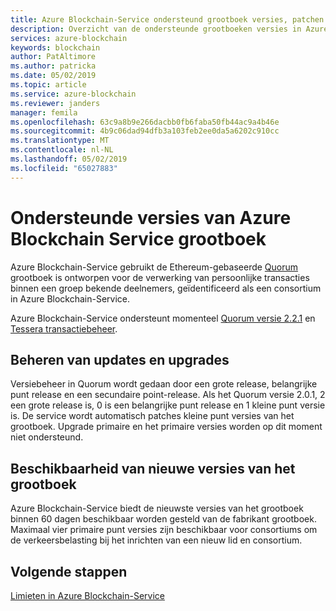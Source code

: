 ```yaml
---
title: Azure Blockchain-Service ondersteund grootboek versies, patchen en upgrade
description: Overzicht van de ondersteunde grootboeken versies in Azure Blockchain-Service, met inbegrip van beleid met betrekking tot de systemen toepassen van patches en systeem beheerde en beheerde gebruiker upgrades.
services: azure-blockchain
keywords: blockchain
author: PatAltimore
ms.author: patricka
ms.date: 05/02/2019
ms.topic: article
ms.service: azure-blockchain
ms.reviewer: janders
manager: femila
ms.openlocfilehash: 63c9a8b9e266dacbb0fb6faba50fb44ac9a4b46e
ms.sourcegitcommit: 4b9c06dad94dfb3a103feb2ee0da5a6202c910cc
ms.translationtype: MT
ms.contentlocale: nl-NL
ms.lasthandoff: 05/02/2019
ms.locfileid: "65027883"
---
```

# <a name="supported-azure-blockchain-service-ledger-versions"></a>Ondersteunde versies van Azure Blockchain Service grootboek

Azure Blockchain-Service gebruikt de Ethereum-gebaseerde [Quorum](https://github.com/jpmorganchase/quorum/wiki) grootboek is ontworpen voor de verwerking van persoonlijke transacties binnen een groep bekende deelnemers, geïdentificeerd als een consortium in Azure Blockchain-Service.

Azure Blockchain-Service ondersteunt momenteel [Quorum versie 2.2.1](https://github.com/jpmorganchase/quorum/releases/tag/v2.2.1) en [Tessera transactiebeheer](https://github.com/jpmorganchase/tessera).

## <a name="managing-updates-and-upgrades"></a>Beheren van updates en upgrades

Versiebeheer in Quorum wordt gedaan door een grote release, belangrijke punt release en een secundaire point-release. Als het Quorum versie 2.0.1, 2 een grote release is, 0 is een belangrijke punt release en 1 kleine punt versie is. De service wordt automatisch patches kleine punt versies van het grootboek. Upgrade primaire en het primaire versies worden op dit moment niet ondersteund.

## <a name="availability-of-new-ledger-versions"></a>Beschikbaarheid van nieuwe versies van het grootboek

Azure Blockchain-Service biedt de nieuwste versies van het grootboek binnen 60 dagen beschikbaar worden gesteld van de fabrikant grootboek. Maximaal vier primaire punt versies zijn beschikbaar voor consortiums om de verkeersbelasting bij het inrichten van een nieuw lid en consortium.

## <a name="next-steps"></a>Volgende stappen

[Limieten in Azure Blockchain-Service](limits.md)
